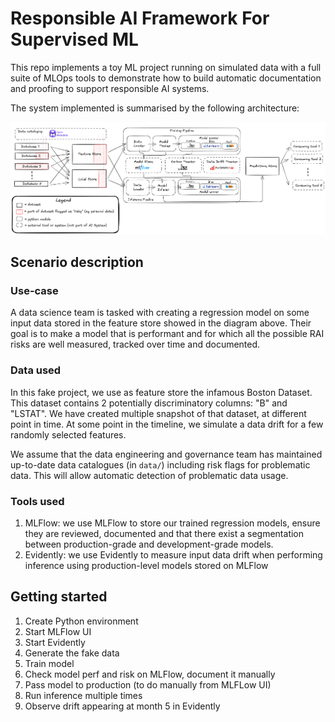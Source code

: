 # Responsible AI Framework For Supervised ML

This repo implements a toy ML project running on simulated data
with a full suite of MLOps tools to demonstrate how to build
automatic documentation and proofing to support responsible AI systems.

The system implemented is summarised by the following
architecture:

![](docs/_static/architecture.png)

## Scenario description

### Use-case

A data science team is tasked with creating a regression model on some input
data stored in the feature store showed in the diagram above. Their goal
is to make a model that is performant and for which all the possible
RAI risks are well measured, tracked over time and documented.

### Data used

In this fake project, we use as feature store the infamous Boston Dataset.
This dataset contains 2 potentially discriminatory columns: "B" and "LSTAT".
We have created multiple snapshot of that dataset, at different point in time.
At some point in the timeline, we simulate a data drift for a few randomly
selected features.

We assume that the data engineering and governance team has maintained
up-to-date data catalogues (in `data/`) including risk flags for
problematic data. This will allow automatic detection of problematic
data usage.

### Tools used

1. MLFlow: we use MLFlow to store our trained regression models, ensure
they are reviewed, documented and that there exist a segmentation between
production-grade and development-grade models.
2. Evidently: we use Evidently to measure input data drift when performing
inference using production-level models stored on MLFlow

## Getting started

1. Create Python environment
2. Start MLFlow UI
3. Start Evidently
4. Generate the fake data
5. Train model
6. Check model perf and risk on MLFlow, document it manually
7. Pass model to production (to do manually from MLFLow UI)
8. Run inference multiple times
9. Observe drift appearing at month 5 in Evidently
